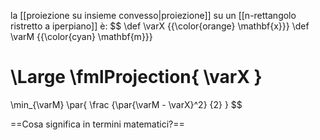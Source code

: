 la [[proiezione su insieme convesso|proiezione]] su un [[n-rettangolo ristretto a iperpiano]] è:
$$
\def \varX {{\color{orange} \mathbf{x}}}
\def \varM {{\color{cyan} \mathbf{m}}}

\Large
\fmlProjection{ \varX }
=
\min_{\varM}
\par{
	\frac
	{\par{\varM - \varX}^2}
	{2}
}
$$

==Cosa significa in termini matematici?==
